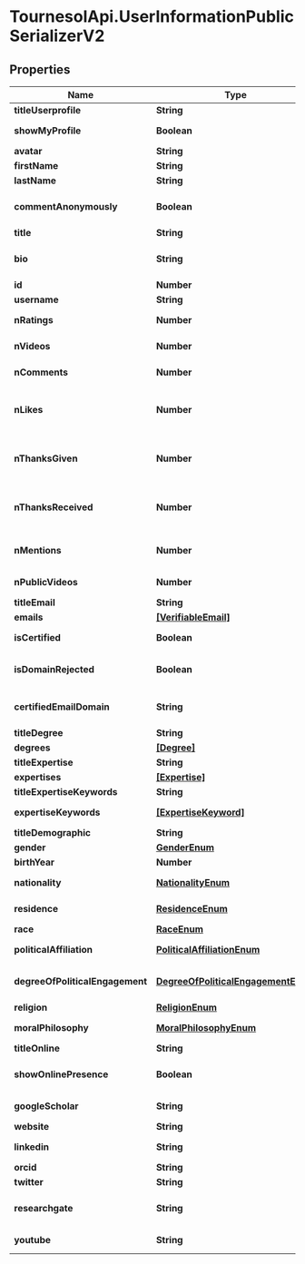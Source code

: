 # TournesolApi.UserInformationPublicSerializerV2

## Properties

Name | Type | Description | Notes
------------ | ------------- | ------------- | -------------
**titleUserprofile** | **String** |  | [optional] 
**showMyProfile** | **Boolean** | Show my profile on Tournesol | [optional] 
**avatar** | **String** | Profile picture | [optional] 
**firstName** | **String** | First name | [optional] 
**lastName** | **String** | Last name | [optional] 
**commentAnonymously** | **Boolean** | By default, comment anonymously | 
**title** | **String** | Your position | [optional] 
**bio** | **String** | Self-description (degree, biography, ...) | [optional] 
**id** | **Number** |  | [readonly] 
**username** | **String** | Username | [readonly] 
**nRatings** | **Number** | Number of ratings | [readonly] 
**nVideos** | **Number** | Number of rated videos | [readonly] 
**nComments** | **Number** | Number of comments left | [readonly] 
**nLikes** | **Number** | Number of likes minus number of dislikes for comments | [readonly] 
**nThanksGiven** | **Number** | Number of thank you for recommendations given | [readonly] 
**nThanksReceived** | **Number** | Number of thank you for recommendations received | [readonly] 
**nMentions** | **Number** | Number of mentions in comments | [readonly] 
**nPublicVideos** | **Number** | Number of videos rated publicly | [readonly] 
**titleEmail** | **String** |  | [optional] 
**emails** | [**[VerifiableEmail]**](VerifiableEmail.md) | E-mails | [optional] 
**isCertified** | **Boolean** | E-mail domain is certified | [readonly] 
**isDomainRejected** | **Boolean** | Any e-mail domain is rejected | [readonly] 
**certifiedEmailDomain** | **String** | Certified e-mail domain, starting with @ | [readonly] 
**titleDegree** | **String** |  | [optional] 
**degrees** | [**[Degree]**](Degree.md) | Degrees | [optional] 
**titleExpertise** | **String** |  | [optional] 
**expertises** | [**[Expertise]**](Expertise.md) | Expertises | [optional] 
**titleExpertiseKeywords** | **String** |  | [optional] 
**expertiseKeywords** | [**[ExpertiseKeyword]**](ExpertiseKeyword.md) | Expertise keywords | [optional] 
**titleDemographic** | **String** |  | [optional] 
**gender** | [**GenderEnum**](GenderEnum.md) | Your gender | [optional] 
**birthYear** | **Number** | Year of birth | [optional] 
**nationality** | [**NationalityEnum**](NationalityEnum.md) | Your country of nationality | [optional] 
**residence** | [**ResidenceEnum**](ResidenceEnum.md) | Your country of residence | [optional] 
**race** | [**RaceEnum**](RaceEnum.md) | Your ethnicity | [optional] 
**politicalAffiliation** | [**PoliticalAffiliationEnum**](PoliticalAffiliationEnum.md) | Your political preference | [optional] 
**degreeOfPoliticalEngagement** | [**DegreeOfPoliticalEngagementEnum**](DegreeOfPoliticalEngagementEnum.md) | Your degree of political engagement | [optional] 
**religion** | [**ReligionEnum**](ReligionEnum.md) | Your religion | [optional] 
**moralPhilosophy** | [**MoralPhilosophyEnum**](MoralPhilosophyEnum.md) | Your preferred moral philosophy | [optional] 
**titleOnline** | **String** |  | [optional] 
**showOnlinePresence** | **Boolean** | Show my online presence on Tournesol | [optional] 
**googleScholar** | **String** | Your Google Scholar URL | [optional] 
**website** | **String** | Your website URL | [optional] 
**linkedin** | **String** | Your LinkedIn URL | [optional] 
**orcid** | **String** | Your ORCID URL | [optional] 
**twitter** | **String** | Your Twitter URL | [optional] 
**researchgate** | **String** | Your Researchgate profile URL | [optional] 
**youtube** | **String** | Your Youtube channel URL | [optional] 


